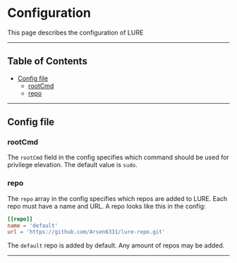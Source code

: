 # Configuration

This page describes the configuration of LURE

---

## Table of Contents

- [Config file](#config-file)
    - [rootCmd](#rootcmd)
    - [repo](#repo)

---

## Config file

### rootCmd

The `rootCmd` field in the config specifies which command should be used for privilege elevation. The default value is `sudo`.

### repo

The `repo` array in the config specifies which repos are added to LURE. Each repo must have a name and URL. A repo looks like this in the config:

```toml
[[repo]]
name = 'default'
url = 'https://github.com/Arsen6331/lure-repo.git'
```

The `default` repo is added by default. Any amount of repos may be added.

---
